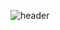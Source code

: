 ![header](https://capsule-render.vercel.app/api?type=wave&color=auto&height=300&section=header&text=Jimin's%20Github&fontSize=90)
